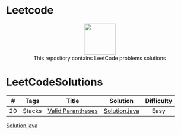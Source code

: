 # Leetcode

<p align="center">
    <a href="https://leetcode.com/kanhaiya/">
        <img height=85 src="https://github.com/Java-aid/LeetCodeSolutions/blob/master/LeetCodeSolutions/src/main/resources/imgs/leetcode.png">
    </a>
    <br>This repository contains LeetCode problems solutions
</p>

# LeetCodeSolutions

|    #    |   		Tags  		|                                                                        Title                                                                          									|                                                                                                           Solution                                                                                                                                                        |  Difficulty    |
|:-------:|:-------------------:|:-----------------------------------------------------------------------------------------------------------------------------------------------------------------------------------------:|:-------------------------------------------------------------------------------------------------------------------------------------------------------------------------------------------------------------------------------------------------------------------------:|:--------------:|
|    20    |  	  Stacks | [Valid Parantheses](https://leetcode.com/problems/valid-parentheses/)                          																									| [Solution.java](https://github.com/VarunPoojary/Leetcode/blob/main/Easy/20.%C2%A0Valid%20Parentheses.java)                                           	                  	  	 					    |   Easy		 |




[Solution.java](https://github.com/VarunPoojary/Leetcode/blob/main/Easy/20.%C2%A0Valid%20Parentheses.java)  
